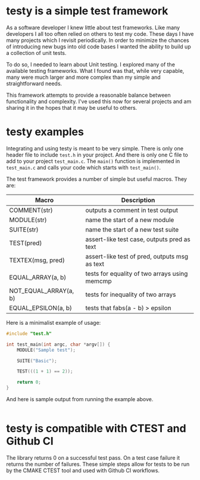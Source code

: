 # testy is a simple test framework

As a software developer I knew little about test frameworks. Like many 
developers I all too often relied on others to test my code. These days I have
many projects which I revisit periodically. In order to minimize the chances of
introducing new bugs into old code bases I wanted the ability to build up a
collection of unit tests.

To do so, I needed to learn about Unit testing. I explored many of the available
testing frameworks. What I found was that, while very capable, many were much
larger and more complex than my simple and straightforward needs.

This framework attempts to provide a reasonable balance between functionality
and complexity. I've used this now for several projects and am sharing it in 
the hopes that it may be useful to others.

# testy examples

Integrating and using testy is meant to be very simple. There is only one 
header file to include `test.h` in your project. And there is only one C file
to add to your project `test_main.c`. The `main()` function is implemented in
`test_main.c` and calls your code which starts with `test_main()`.

The test framework provides a number of simple but useful macros. They are:

Macro | Description
----- | -----------
COMMENT(str) | outputs a comment in test output
MODULE(str) | name the start of a new module
SUITE(str) | name the start of a new test suite
TEST(pred) | assert-like test case, outputs pred as text
TEXTEX(msg, pred) | assert-like test of pred, outputs msg as text
EQUAL_ARRAY(a, b) | tests for equality of two arrays using memcmp
NOT_EQUAL_ARRAY(a, b) | tests for inequality of two arrays
EQUAL_EPSILON(a, b) | tests that fabs(a - b) > epsilon

Here is a minimalist example of usage:

```c
#include "test.h"

int test_main(int argc, char *argv[]) {
    MODULE("Sample test");

    SUITE("Basic");

    TEST(((1 + 1) == 2));

    return 0;
}

```

And here is sample output from running the example above.

```
```

# testy is compatible with CTEST and Github CI

The library returns 0 on a successful test pass. On a test case failure it
returns the number of failures. These simple steps allow for tests to be run by
the CMAKE CTEST tool and used with Github CI workflows.
